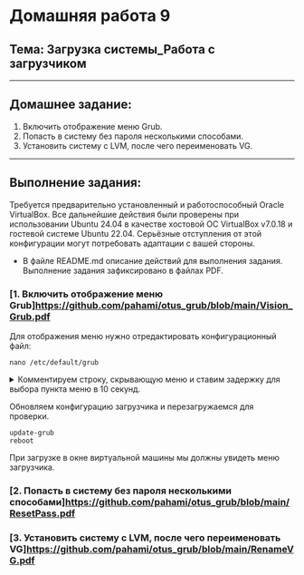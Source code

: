 # Домашняя работа 9

## Тема: Загрузка системы_Работа с загрузчиком
---
## Домашнее задание:
  1. Включить отображение меню Grub.
  2. Попасть в систему без пароля несколькими способами.
  3. Установить систему с LVM, после чего переименовать VG.
---

## Выполнение задания:

  Требуется предварительно установленный и работоспособный Oracle VirtualBox. Все дальнейшие действия были проверены при использовании Ubuntu 24.04 в качестве хостовой ОС VirtualBox v7.0.18  и гостевой системе Ubuntu 22.04. Серьёзные отступления от этой конфигурации могут потребовать адаптации с вашей стороны.

  - В файле README.md описание действий для выполнения задания. Выполнение задания зафиксировано в файлах PDF.


### **[1. Включить отображение меню Grub]https://github.com/pahami/otus_grub/blob/main/Vision_Grub.pdf**

Для отображения меню нужно отредактировать конфигурационный файл:

```
nano /etc/default/grub
```

<details>
<summary>
  Комментируем строку, скрывающую меню и ставим задержку для выбора пункта меню в 10 секунд.
</summary>
```
#GRUB_TIMEOUT_STYLE=hidden
GRUB_TIMEOUT=10
```
</details>

Обновляем конфигурацию загрузчика и перезагружаемся для проверки.

```
update-grub
reboot
```
При загрузке в окне виртуальной машины мы должны увидеть меню загрузчика.

### **[2. Попасть в систему без пароля несколькими способами]https://github.com/pahami/otus_grub/blob/main/ResetPass.pdf**
### **[3. Установить систему с LVM, после чего переименовать VG]https://github.com/pahami/otus_grub/blob/main/RenameVG.pdf**